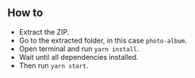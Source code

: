 ## How to

- Extract the ZIP.
- Go to the extracted folder, in this case `photo-album`.
- Open terminal and run `yarn install`.
- Wait until all dependencies installed.
- Then run `yarn start`.
